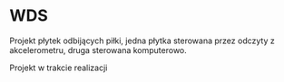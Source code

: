 # WDS
Projekt płytek odbijących piłki, jedna płytka sterowana przez odczyty  z akcelerometru, druga sterowana komputerowo.

Projekt w trakcie realizacji

